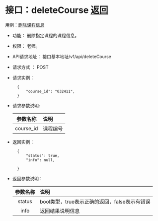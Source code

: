 # 接口：deleteCourse  [返回](../../README.md)
用例：[删除课程信息](../用例/删除课程信息.md)

- 功能：
    删除指定课程的课程信息。
    
- 权限：
    老师。    
    
- API请求地址： 
    接口基本地址/v1/api/deleteCourse

- 请求方式 ：
    POST

- 请求实例：

        {
            "course_id": "032411",
        }    
    
        
- 请求参数说明:        

  |参数名称|说明|
  |:---------:|:--------------------------------------------------------|      
  |course_id|课程编号|
  
- 返回实例：

        {         
            "status": true,
            "info": null,    

        }
 
- 返回参数说明： 
 
  |参数名称|说明|
  |:---------:|:--------------------------------------------------------|      
  |status|bool类型，true表示正确的返回，false表示有错误|
  |info|返回结果说明信息|

